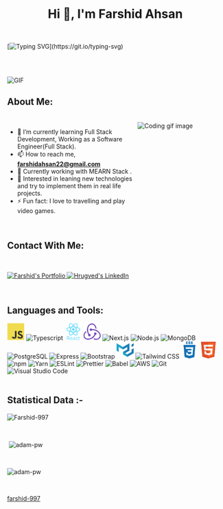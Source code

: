 <h1 align="center">Hi 👋, I'm Farshid Ahsan </h1>

<br>

[![Typing SVG](https://readme-typing-svg.herokuapp.com?font=Architects+Daughter&color=%2336BCF7&size=30&lines=Hey!+It's+Farshid;I'm+a+FullStack+Developer;)](https://git.io/typing-svg)


<br>



<br>

<p> <img  height="280rem" alt="GIF" src="https://media.tenor.com/GfSX-u7VGM4AAAAC/coding.gif" /></p>

<h2 align="left">About Me:</h3>

<br>
<img align="right" width="200" height="200" src="https://raw.githubusercontent.com/royrustdev/royrustdev/main/assets/img/coding.gif" alt="Coding gif image" />

- 🌱 I’m currently learning Full Stack Development, Working as a Software Engineer(Full Stack).
- 📫 How to reach me, **farshidahsan22@gmail.com**
- 🌱 Currently working with MEARN Stack .
- 👯 Interested in leaning  new technologies and try to implement them in real life projects.
- ⚡ Fun fact: I love to travelling and play video games.

<br>

<h2 align="left">Contact With Me:</h3>

 <br>

<p align="left">

<p align="left">
 <a href="https://farshid-ahsan-personal-portfolio-website.netlify.app/">
 <img border="0" alt="Farshid's Portfolio" src="https://img.icons8.com/external-itim2101-lineal-color-itim2101/40/000000/external-resume-business-recruitment-itim2101-lineal-color-itim2101.png">
 </a>

 <a href="https://www.linkedin.com/in/farshid-ahsan-aab34015b/">
 
 <img border="0" alt="Hrugved's LinkedIn" src="https://img.icons8.com/doodle/40/000000/linkedin--v2.png"/>
 </a>

 
</p>

<br>

<h2 align="left">Languages and Tools:</h3>

<div align="left">
  <img src="https://github.com/devicons/devicon/blob/master/icons/javascript/javascript-original.svg" title="JavaScript" alt="JavaScript" width="40" height="40"/>
 <img src="https://github.com/get-icon/geticon/raw/master/icons/typescript-icon.svg" alt="Typescript" width="40px" height="40px">
  <img src="https://github.com/devicons/devicon/blob/master/icons/react/react-original-wordmark.svg" title="React" alt="React" width="40" height="40"/>
   <img src="https://github.com/devicons/devicon/blob/master/icons/redux/redux-original.svg" title="Redux" alt="Redux " width="40" height="40"/>
 <img src="https://github.com/get-icon/geticon/raw/master/icons/nextjs-icon.svg" alt="Next.js" width="40px" height="40px">
 <img src="https://github.com/get-icon/geticon/raw/master/icons/nodejs-icon.svg" alt="Node.js" width="40px" height="40px">
  <img src="https://github.com/get-icon/geticon/raw/master/icons/mongodb-icon.svg" alt="MongoDB" width="40px" height="40px">
  <img src="https://github.com/get-icon/geticon/raw/master/icons/postgresql.svg" alt="PostgreSQL" width="40px" height="40px">

 <img src="https://github.com/get-icon/geticon/raw/master/icons/express.svg" alt="Express" width="40px" height="40px">
  <img src="https://github.com/get-icon/geticon/raw/master/icons/bootstrap.svg" alt="Bootstrap" width="40px" height="40px">
  <img src="https://github.com/devicons/devicon/blob/master/icons/materialui/materialui-original.svg" title="Material UI" alt="Material UI" width="40" height="40"/>

  <img src="https://github.com/get-icon/geticon/raw/master/icons/tailwindcss-icon.svg" alt="Tailwind CSS" width="40px" height="40px">
  <img src="https://github.com/devicons/devicon/blob/master/icons/css3/css3-plain-wordmark.svg"  title="CSS3" alt="CSS" width="40" height="40"/>
  <img src="https://github.com/devicons/devicon/blob/master/icons/html5/html5-original.svg" title="HTML5" alt="HTML" width="40" height="40"/>
 

<img src="https://github.com/get-icon/geticon/raw/master/icons/npm.svg" alt="npm" width="40px" height="40px">
<img src="https://github.com/get-icon/geticon/raw/master/icons/yarn.svg" alt="Yarn" width="40px" height="40px">
<img src="https://github.com/get-icon/geticon/raw/master/icons/eslint.svg" alt="ESLint" width="40px" height="40px">

  <img src="https://github.com/get-icon/geticon/raw/master/icons/prettier.svg" alt="Prettier" width="40px" height="40px">
<img src="https://github.com/get-icon/geticon/raw/master/icons/babel.svg" alt="Babel" width="40px" height="40px">
<img src="https://github.com/get-icon/geticon/raw/master/icons/aws.svg" alt="AWS" width="40px" height="40px">

<img src="https://github.com/get-icon/geticon/raw/master/icons/git-icon.svg" alt="Git" width="40px" height="40px">
  <img src="https://github.com/get-icon/geticon/raw/master/icons/visual-studio-code.svg" alt="Visual Studio Code" width="21px" height="21px">
 
</div>


<br>

<h2>Statistical Data :-</h3>
<p><img align="center"
    src="https://github-readme-stats.vercel.app/api/top-langs?username=Farshid-997&show_icons=true&locale=en&bg_color=0d1117&text_color=ffffff&layout=compact"
    alt="Farshid-997" 
    bg_color=#807070/></p>

<br>

<p>&nbsp;<img align="center" src="https://github-readme-stats.vercel.app/api?username=Farshid-997&show_icons=true&locale=en&bg_color=0d1117&text_color=ffffff&repo=convoychat"
    alt="adam-pw" /></p>

<br>

<p><img align="center" src="https://github-readme-streak-stats.herokuapp.com/?user=Farshid-997&theme=dark&background=0d1117&date_format=M%20j%5B%2C%20Y%5D" alt="adam-pw" /></p>
      
<p align="left"> <a href="https://twitter.com/" target="blank"><img
      src="https://img.shields.io/twitter/follow/?logo=twitter&style=for-the-badge" alt="" /></a> </p>

[farshid-997]([https://github.com/Adam-pw](https://github.com/Farshid-997)https://github.com/Farshid-997)
